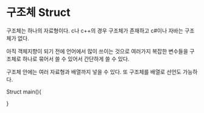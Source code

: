 # 구조체 Struct

구조체는 하나의 자료형이다. c나 c++의 경우 구조체가 존재하고 c\#이나 자바는 구조체가 없다.

아직 객체지향이 되기 전에 언어에서 많이 쓰이는 것으로  여러가지 복잡한 변수들을 구조체로 하나로 묶어서 쓸 수 있어서 간단하게 쓸 수 있다.

구조체 안에는 여러 자료형과 배열까지 넣을 수 있다. 또 구조체를 배열로 선언도 가능하다. 

Struct main\(\){

}















